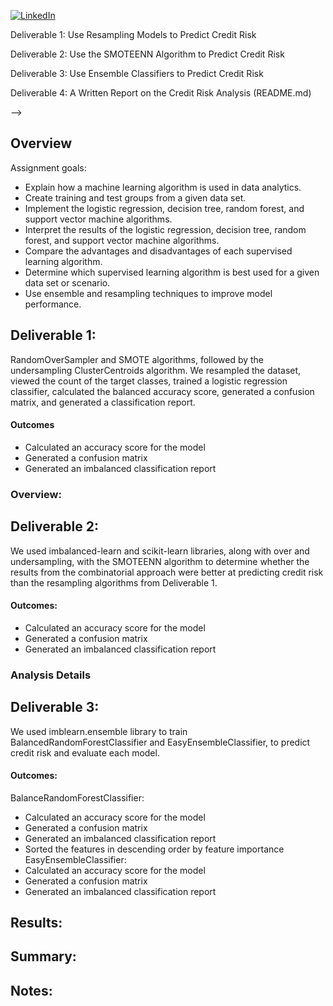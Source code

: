 <!--
*** Thanks for checking out the Best-README-Template. If you have a suggestion
*** that would make this better, please fork the repo and create a pull request
*** or simply open an issue with the tag "enhancement".
*** Thanks again! Now go create something AMAZING! :D
-->



<!-- PROJECT SHIELDS -->
<!--
*** I'm using markdown "reference style" links for readability.
*** Reference links are enclosed in brackets [ ] instead of parentheses ( ).
*** See the bottom of this document for the declaration of the reference variables
*** for contributors-url, forks-url, etc. This is an optional, concise syntax you may use.
*** https://www.markdownguide.org/basic-syntax/#reference-style-links
-->

[![LinkedIn][linkedin-shield]][linkedin-url]



<!-- PROJECT LOGO -->

Deliverable 1: Use Resampling Models to Predict Credit Risk

Deliverable 2: Use the SMOTEENN Algorithm to Predict Credit Risk

Deliverable 3: Use Ensemble Classifiers to Predict Credit Risk

Deliverable 4: A Written Report on the Credit Risk Analysis (README.md)

<!-- 
TABLE OF CONTENTS
<details open="open">
  <summary>Table of Contents</summary>
  <ol>
    <li>
      <a href="#Overview"> Overview</a>
      <ul>
        <li><a href="#Subheader">Subheader</a></li>
      </ul>
    </li>
    <li>
      <a href="#Deliverable 1: Perform ETL on Amazon Product Reviews">Deliverable 1: Perform ETL on Amazon Product Reviews</a>
      <ul>
        <li><a href="#prerequisites">Subheader 1</a></li>
        <li><a href="#installation">Subheader 2</a></li>
      </ul>
    </li>
    <li><a href="#Deliverable 2: Determine Bias of Vine Reviews">Deliverable 2: Determine Bias of Vine Reviews</a></li>
    <!-- <li><a href="#roadmap">Roadmap</a></li> -->
  </ol>
</details>
 -->


<!-- ABOUT THE PROJECT -->
## Overview
Assignment goals: 
* Explain how a machine learning algorithm is used in data analytics.
* Create training and test groups from a given data set.
* Implement the logistic regression, decision tree, random forest, and support vector machine algorithms.
* Interpret the results of the logistic regression, decision tree, random forest, and support vector machine algorithms.
* Compare the advantages and disadvantages of each supervised learning algorithm.
* Determine which supervised learning algorithm is best used for a given data set or scenario.
* Use ensemble and resampling techniques to improve model performance.



## Deliverable 1:

RandomOverSampler and SMOTE algorithms, followed by the undersampling ClusterCentroids algorithm. We resampled the dataset, viewed the count of the target classes, trained a logistic regression classifier, calculated the balanced accuracy score, generated a confusion matrix, and generated a classification report.

#### Outcomes
* Calculated an accuracy score for the model
* Generated a confusion matrix
* Generated an imbalanced classification report

### Overview:





## Deliverable 2: 

We used imbalanced-learn and scikit-learn libraries, along with over and undersampling, with the SMOTEENN algorithm to determine whether the results from the combinatorial approach were better at predicting credit risk than the resampling algorithms from Deliverable 1.

#### Outcomes:
* Calculated an accuracy score for the model
* Generated a confusion matrix
* Generated an imbalanced classification report

### Analysis Details

## Deliverable 3: 

We used imblearn.ensemble library to train BalancedRandomForestClassifier and EasyEnsembleClassifier, to predict credit risk and evaluate each model.

#### Outcomes:
BalanceRandomForestClassifier:

* Calculated an accuracy score for the model
* Generated a confusion matrix
* Generated an imbalanced classification report
* Sorted the features in descending order by feature importance
EasyEnsembleClassifier:
* Calculated an accuracy score for the model
* Generated a confusion matrix
* Generated an imbalanced classification report


## Results:


## Summary:





## Notes: 


<!-- MARKDOWN LINKS & IMAGES -->
<!-- https://www.markdownguide.org/basic-syntax/#reference-style-links -->

[linkedin-shield]: https://img.shields.io/badge/-LinkedIn-black.svg?style=for-the-badge&logo=linkedin&colorB=555
[linkedin-url]: https://www.linkedin.com/in/robbe-verhofste/
[product-screenshot]: images/screenshot.png
